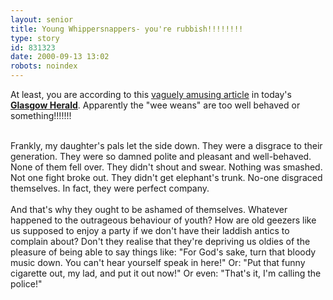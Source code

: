 ```yaml
---
layout: senior
title: Young Whippersnappers- you're rubbish!!!!!!!!
type: story
id: 831323
date: 2000-09-13 13:02
robots: noindex
---
```

At least, you are according to this <a href="http://www.theherald.co.uk/opinion/laing/archive/13-9-19100-20-9-35.html">vaguely amusing article</a> in today's <b><a href="http://www.theherald.co.uk/">Glasgow Herald</a></b>. Apparently the "wee weans" are too well behaved or something!!!!!!!<br/> <br/><div class="quote">Frankly, my daughter's pals let the side down. They were a disgrace to their generation. They were so damned polite and pleasant and well-behaved. None of them fell over. They didn't shout and swear. Nothing was smashed. Not one fight broke out. They didn't get elephant's trunk. No-one disgraced themselves. In fact, they were perfect company. <br/> <br/>And that's why they ought to be ashamed of themselves. Whatever happened to the outrageous behaviour of youth? How are old geezers like us supposed to enjoy a party if we don't have their laddish antics to complain about? Don't they realise that they're depriving us oldies of the pleasure of being able to say things like: "For God's sake, turn that bloody music down. You can't hear yourself speak in here!" Or: "Put that funny cigarette out, my lad, and put it out now!" Or even: "That's it, I'm calling the police!" </div>